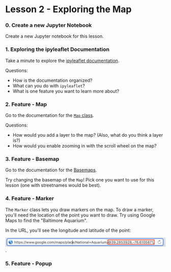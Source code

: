# Lesson 2 - Exploring the Map

### 0. Create a new Jupyter Notebook

Create a new Jupyter notebook for this lesson.

### 1. Exploring the ipyleaflet Documentation

Take a minute to explore the [ipyleaflet documentation](https://ipyleaflet.readthedocs.io/en/latest/index.html).

Questions:

  - How is the documentation organized?
  - What can you do with `ipyleaflet`?
  - What is one feature you want to learn more about?

### 2. Feature - Map

Go to the documentation for the [`Map` class](https://ipyleaflet.readthedocs.io/en/latest/api_reference/map.html).

Questions:

  - How would you add a layer to the map? (Also, what do you think a layer is?)
  - How would you enable zooming in with the scroll wheel on the map?

### 3. Feature - Basemap

Go to the documentation for the [Basemaps](https://ipyleaflet.readthedocs.io/en/latest/api_reference/basemaps.html).

Try changing the basemap of the `Map`! Pick one you want to use for this lesson (one with streetnames would be best).

### 4. Feature - Marker

The `Marker` class lets you draw markers on the map. To draw a marker, you'll need the location of the point you want to draw. Try using Google Maps to find the "Baltimore Aquarium".

In the URL, you'll see the longitude and latitude of the point:

![Long/Lat in Google Maps URL](./images/url.png).

### 5. Feature - Popup
